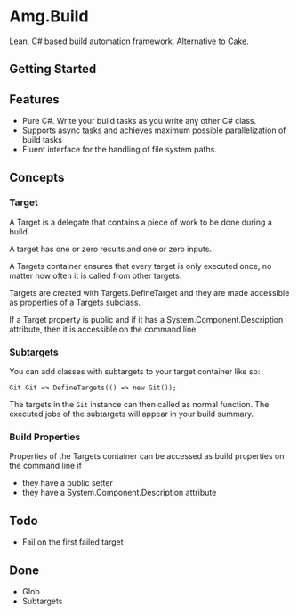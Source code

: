 # Amg.Build

Lean, C# based build automation framework. Alternative to [Cake](https://cakebuild.net/).

## Getting Started

## Features

* Pure C#. Write your build tasks as you write any other C# class. 
* Supports async tasks and achieves maximum possible parallelization of build tasks
* Fluent interface for the handling of file system paths.

## Concepts

### Target

A Target is a delegate that contains a piece of work to be done during a build.

A target has one or zero results and one or zero inputs.

A Targets container ensures that every target is only executed once, no matter how often it is called from other targets.

Targets are created with Targets.DefineTarget and they are made accessible as properties of a Targets subclass.

If a Target property is public and if it has a System.Component.Description attribute, then it is accessible on the command line.

### Subtargets

You can add classes with subtargets to your target container like so:

````
Git Git => DefineTargets(() => new Git());
````

The targets in the `Git` instance can then called as normal function. The executed jobs of the subtargets will appear in your build summary.

### Build Properties

Properties of the Targets container can be accessed as build properties on the command line if
* they have a public setter
* they have a System.Component.Description attribute

## Todo

* Fail on the first failed target

## Done

* Glob
* Subtargets